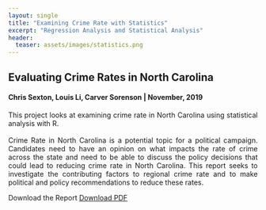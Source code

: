 ```yaml
---
layout: single
title: "Examining Crime Rate with Statistics"
excerpt: "Regression Analysis and Statistical Analysis"
header:
  teaser: assets/images/statistics.png
---
```


## Evaluating Crime Rates in North Carolina

#### Chris Sexton, Louis Li, Carver Sorenson | November, 2019

<div style="text-align: justify">
This project looks at examining crime rate in North Carolina using statistical analysis with R.    
<br>
<br>
Crime Rate in North Carolina is a potential topic for a political campaign. Candidates need to have an
opinion on what impacts the rate of crime across the state and need to be able to discuss the policy decisions
that could lead to reducing crime rate in North Carolina. This report seeks to investigate the contributing
factors to regional crime rate and to make political and policy recommendations to reduce these rates.
</div>


Download the Report <a href="/assets/docs/Li_Sexton_Sorensen_lab_3.pdf" download>Download PDF</a>

